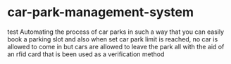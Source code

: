 # car-park-management-system
test
Automating the process of car parks in such a way that you can easily book a parking slot and also when set car park limit is reached, no car is allowed to come in but cars are allowed to leave the park all with the aid of an rfid card that is been used as a verification method
